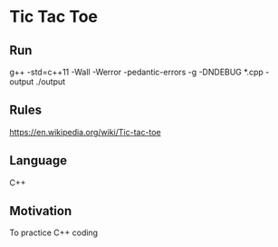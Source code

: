 # Tic Tac Toe

## Run
g++ -std=c++11 -Wall -Werror -pedantic-errors -g -DNDEBUG *.cpp - output
./output

## Rules
https://en.wikipedia.org/wiki/Tic-tac-toe

## Language
C++

## Motivation
To practice C++ coding
